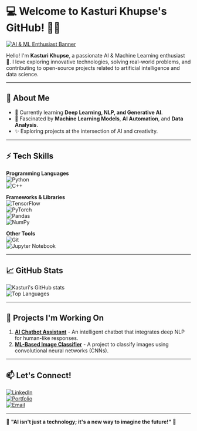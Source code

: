 # 💻 Welcome to Kasturi Khupse's GitHub! 👩‍💻  

[![AI & ML Enthusiast Banner](https://img.shields.io/badge/-AI%20%26%20ML%20Enthusiast-blueviolet?style=flat-square&logo=artificial-intelligence&logoColor=white)](https://github.com/kasturi-khupse)

Hello! I'm **Kasturi Khupse**, a passionate AI & Machine Learning enthusiast 🚀. I love exploring innovative technologies, solving real-world problems, and contributing to open-source projects related to artificial intelligence and data science.

---

## 🧠 About Me  
- 🌱 Currently learning **Deep Learning, NLP, and Generative AI**.  
- 🤖 Fascinated by **Machine Learning Models**, **AI Automation**, and **Data Analysis**.  
- ✨ Exploring projects at the intersection of AI and creativity.  

---

## ⚡ Tech Skills  

**Programming Languages**  
![Python](https://img.shields.io/badge/-Python-3776AB?style=flat&logo=python&logoColor=white)  
![C++](https://img.shields.io/badge/-C++-00599C?style=flat&logo=cplusplus&logoColor=white)

**Frameworks & Libraries**  
![TensorFlow](https://img.shields.io/badge/-TensorFlow-FF6F00?style=flat&logo=tensorflow&logoColor=white)  
![PyTorch](https://img.shields.io/badge/-PyTorch-EE4C2C?style=flat&logo=pytorch&logoColor=white)  
![Pandas](https://img.shields.io/badge/-Pandas-150458?style=flat&logo=pandas&logoColor=white)  
![NumPy](https://img.shields.io/badge/-NumPy-013243?style=flat&logo=numpy&logoColor=white)  

**Other Tools**  
![Git](https://img.shields.io/badge/-Git-F05032?style=flat&logo=git&logoColor=white)  
![Jupyter Notebook](https://img.shields.io/badge/-Jupyter-FA7033?style=flat&logo=jupyter&logoColor=white)  

---

## 📈 GitHub Stats  

![Kasturi's GitHub stats](https://github-readme-stats.vercel.app/api?username=kasturi-khupse&show_icons=true&theme=radical)  
![Top Languages](https://github-readme-stats.vercel.app/api/top-langs/?username=kasturi-khupse&layout=compact&theme=radical)  

---

## 🚀 Projects I'm Working On  
1. **[AI Chatbot Assistant](https://github.com/kasturi-khupse/AI-Chatbot)** - An intelligent chatbot that integrates deep NLP for human-like responses.  
2. **[ML-Based Image Classifier](https://github.com/kasturi-khupse/Image-Classifier)** - A project to classify images using convolutional neural networks (CNNs).  

---

## 📫 Let's Connect!  

[![LinkedIn](https://img.shields.io/badge/LinkedIn-%230077B5.svg?style=for-the-badge&logo=linkedin&logoColor=white)](https://www.linkedin.com/in/kasturi-khupse)  
[![Portfolio](https://img.shields.io/badge/-Portfolio-%23f0f6fc?style=for-the-badge&logo=github&logoColor=black)](https://github.com/kasturi-khupse)  
[![Email](https://img.shields.io/badge/Email-D14836?style=for-the-badge&logo=gmail&logoColor=white)](mailto:kasturi.khupse@example.com)  

---

🤖 **"AI isn't just a technology; it's a new way to imagine the future!"** 🌟  


<!---
kasturi-0211/kasturi-0211 is a ✨ special ✨ repository because its `README.md` (this file) appears on your GitHub profile.
You can click the Preview link to take a look at your changes.
--->
